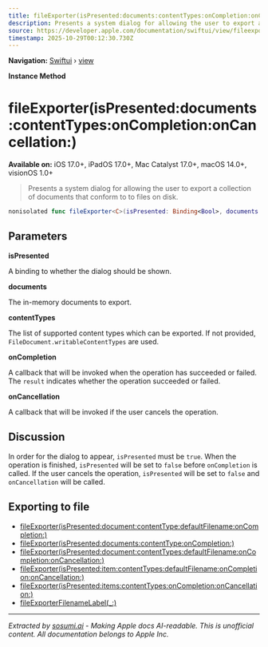 ```yaml
---
title: fileExporter(isPresented:documents:contentTypes:onCompletion:onCancellation:)
description: Presents a system dialog for allowing the user to export a collection of documents that conform to  to files on disk.
source: https://developer.apple.com/documentation/swiftui/view/fileexporter(ispresented:documents:contenttypes:oncompletion:oncancellation:)
timestamp: 2025-10-29T00:12:30.730Z
---
```


**Navigation:** [Swiftui](/documentation/swiftui) › [view](/documentation/swiftui/view)

**Instance Method**

# fileExporter(isPresented:documents:contentTypes:onCompletion:onCancellation:)

**Available on:** iOS 17.0+, iPadOS 17.0+, Mac Catalyst 17.0+, macOS 14.0+, visionOS 1.0+

> Presents a system dialog for allowing the user to export a collection of documents that conform to  to files on disk.

```swift
nonisolated func fileExporter<C>(isPresented: Binding<Bool>, documents: C, contentTypes: [UTType] = [], onCompletion: @escaping (Result<[URL], any Error>) -> Void, onCancellation: @escaping () -> Void = {}) -> some View where C : Collection, C.Element : FileDocument
```

## Parameters

**isPresented**

A binding to whether the dialog should be shown.



**documents**

The in-memory documents to export.



**contentTypes**

The list of supported content types which can be exported. If not provided, `FileDocument.writableContentTypes` are used.



**onCompletion**

A callback that will be invoked when the operation has succeeded or failed. The `result` indicates whether the operation succeeded or failed.



**onCancellation**

A callback that will be invoked if the user cancels the operation.



## Discussion

In order for the dialog to appear, `isPresented` must be `true`. When the operation is finished, `isPresented` will be set to `false` before `onCompletion` is called. If the user cancels the operation, `isPresented` will be set to `false` and `onCancellation` will be called.

## Exporting to file

- [fileExporter(isPresented:document:contentType:defaultFilename:onCompletion:)](/documentation/swiftui/view/fileexporter(ispresented:document:contenttype:defaultfilename:oncompletion:))
- [fileExporter(isPresented:documents:contentType:onCompletion:)](/documentation/swiftui/view/fileexporter(ispresented:documents:contenttype:oncompletion:))
- [fileExporter(isPresented:document:contentTypes:defaultFilename:onCompletion:onCancellation:)](/documentation/swiftui/view/fileexporter(ispresented:document:contenttypes:defaultfilename:oncompletion:oncancellation:))
- [fileExporter(isPresented:item:contentTypes:defaultFilename:onCompletion:onCancellation:)](/documentation/swiftui/view/fileexporter(ispresented:item:contenttypes:defaultfilename:oncompletion:oncancellation:))
- [fileExporter(isPresented:items:contentTypes:onCompletion:onCancellation:)](/documentation/swiftui/view/fileexporter(ispresented:items:contenttypes:oncompletion:oncancellation:))
- [fileExporterFilenameLabel(_:)](/documentation/swiftui/view/fileexporterfilenamelabel(_:))

---

*Extracted by [sosumi.ai](https://sosumi.ai) - Making Apple docs AI-readable.*
*This is unofficial content. All documentation belongs to Apple Inc.*
